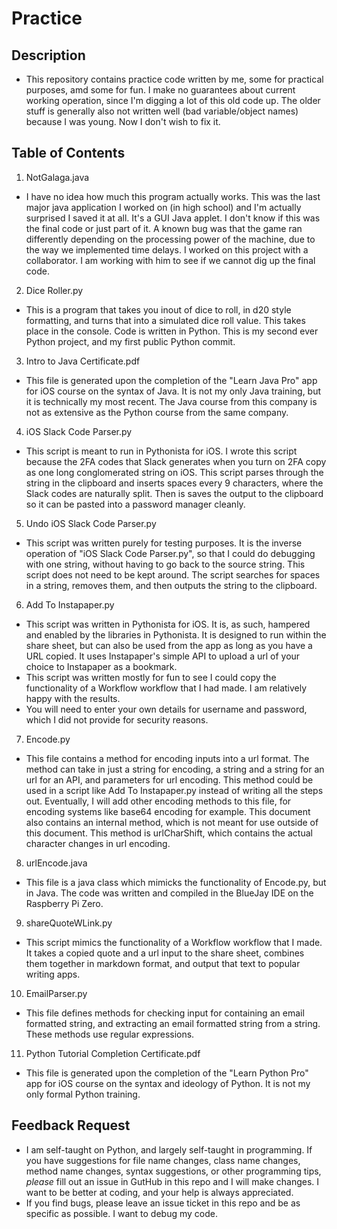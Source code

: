 # Practice

## Description
 - This repository contains practice code written by me, some for practical purposes, amd some for fun. I make no guarantees about current working operation, since I'm digging a lot of this old code up. The older stuff is generally also not written well (bad variable/object names) because I was young. Now I don't wish to fix it.

## Table of Contents
1. NotGalaga.java
  - I have no idea how much this program actually works. This was the last major java application I worked on (in high school) and I'm actually surprised I saved it at all. It's a GUI Java applet. I don't know if this was the final code or just part of it. A known bug was that the game ran differently depending on the processing power of the machine, due to the way we implemented time delays. I worked on this project with a collaborator. I am working with him to see if we cannot dig up the final code.

2. Dice Roller.py
 - This is a program that takes you inout of dice to roll, in d20 style formatting, and turns that into a simulated dice roll value. This takes place in the console. Code is written in Python. This is my second ever Python project, and my first public Python commit.

3. Intro to Java Certificate.pdf
 - This file is generated upon the completion of the "Learn Java Pro" app for iOS course on the syntax of Java. It is not my only Java training, but it is technically my most recent. The Java course from this company is not as extensive as the Python course from the same company.

4. iOS Slack Code Parser.py
 - This script is meant to run in Pythonista for iOS. I wrote this script because the 2FA codes that Slack generates when you turn on 2FA copy as one long conglomerated string on iOS. This script parses through the string in the clipboard and inserts spaces every 9 characters, where the Slack codes are naturally split. Then is saves the output to the clipboard so it can be pasted into a password manager cleanly.

5. Undo iOS Slack Code Parser.py
 - This script was written purely for testing purposes. It is the inverse operation of "iOS Slack Code Parser.py", so that I could do debugging with one string, without having to go back to the source string. This script does not need to be kept around. The script searches for spaces in a string, removes them, and then outputs the string to the clipboard.

6. Add To Instapaper.py
 - This script was written in Pythonista for iOS. It is, as such, hampered and enabled by the libraries in Pythonista. It is designed to run within the share sheet, but can also be used from the app as long as you have a URL copied. It uses Instapaper's simple API to upload a url of your choice to Instapaper as a bookmark.
 - This script was written mostly for fun to see I could copy the functionality of a Workflow workflow that I had made. I am relatively happy with the results. 
 - You will need to enter your own details for username and password, which I did not provide for security reasons.

7. Encode.py
 - This file contains a method for encoding inputs into a url format. The method can take in just a string for encoding, a string and a string for an url for an API, and parameters for url encoding. This method could be used in a script like Add To Instapaper.py instead of writing all the steps out. Eventually, I will add other encoding methods to this file, for encoding systems like base64 encoding for example. This document also contains an internal method, which is not meant for use outside of this document. This method is urlCharShift, which contains the actual character changes in url encoding.

8. urlEncode.java
 - This file is a java class which mimicks the functionality of Encode.py, but in Java. The code was written and compiled in the BlueJay IDE on the Raspberry Pi Zero. 

9. shareQuoteWLink.py
 - This script mimics the functionality of a Workflow workflow that I made. It takes a copied quote and a url input to the share sheet, combines them together in markdown format, and output that text to popular writing apps. 

10. EmailParser.py
 - This file defines methods for checking input for containing an email formatted string, and extracting an email formatted string from a string. These methods use regular expressions. 

11. Python Tutorial Completion Certificate.pdf
 - This file is generated upon the completion of the "Learn Python Pro" app for iOS course on the syntax and ideology of Python. It is not my only formal Python training.

## Feedback Request
 - I am self-taught on Python, and largely self-taught in programming. If you have suggestions for file name changes, class name changes, method name changes, syntax suggestions, or other programming tips, *please* fill out an issue in GutHub in this repo and I will make changes. I want to be better at coding, and your help is always appreciated. 
 - If you find bugs, please leave an issue ticket in this repo and be as specific as possible. I want to debug my code. 